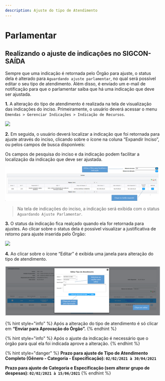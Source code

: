 ```yaml
---
description: Ajuste do tipo de Atendimento
---
```


# Parlamentar

## Realizando o ajuste de indicações no SIGCON-SAÍDA

Sempre que uma indicação é retornada pelo Órgão para ajuste, o status dela é alterado para `Aguardando ajuste parlamentar`, no qual será possível editar o seu tipo de atendimento. Além disso, é enviado um e-mail de notificação para que o parlamentar saiba que há uma indicação que deve ser ajustada.

**1.** A alteração do tipo de atendimento é realizada na tela de visualização das indicações do inciso. Primeiramente, o usuário deverá acessar o menu `Emendas > Gerenciar Indicações > Indicação de Recursos`.

![](../../.gitbook/assets/indicar\_recursos.png)

**2.** Em seguida, o usuário deverá localizar a indicação que foi retornada para ajuste através do inciso, clicando sobre o ícone na coluna “Expandir Inciso”, ou pelos campos de busca disponíveis:

Os campos de pesquisa do inciso e da indicação podem facilitar a localização da indicação que deve ser ajustada.

![](<../../.gitbook/assets/image (227).png>)

> Na tela de indicações do inciso, a indicação será exibida com o status `Aguardando Ajuste Parlamentar`.

**3.** O status da indicação fica realçado quando ela for retornada para ajustes. Ao clicar sobre o status dela é possível visualizar a justificativa de retorno para ajuste inserida pelo Órgão:

![](../../.gitbook/assets/visualizar\_justificativa\_tipo.png)

**4.** Ao clicar sobre o ícone “Editar” é exibida uma janela para alteração do tipo de atendimento.

![](<../../.gitbook/assets/image (202).png>)



{% hint style="info" %}
Após a alteração do tipo de atendimento é só clicar em **“Enviar para Aprovação do Órgão”.**
{% endhint %}

{% hint style="info" %}
Após o ajuste da indicação é necessário que o órgão para qual ela foi indicada aprove a alteração.
{% endhint %}

{% hint style="danger" %}
**Prazo para ajuste de Tipo de Atendimento Completo (Gênero - Categoria - Especificação): `02/02/2021 à 30/04/2021`**

**Prazo para ajuste de Categoria e Especificação (sem alterar grupo de despesas): `02/02/2021 à 15/06/2021`**
{% endhint %}
